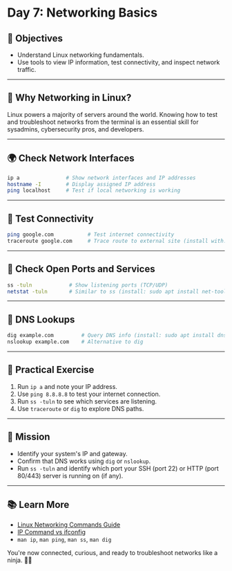 # Day 7: Networking Basics 

## 🚩 Objectives
- Understand Linux networking fundamentals.
- Use tools to view IP information, test connectivity, and inspect network traffic.

---

## 🧠 Why Networking in Linux?
Linux powers a majority of servers around the world. Knowing how to test and troubleshoot networks from the terminal is an essential skill for sysadmins, cybersecurity pros, and developers.

---

## 🌍 Check Network Interfaces
```bash
ip a               # Show network interfaces and IP addresses
hostname -I        # Display assigned IP address
ping localhost     # Test if local networking is working
```

---

## 📶 Test Connectivity
```bash
ping google.com           # Test internet connectivity
traceroute google.com     # Trace route to external site (install with: sudo apt install traceroute)
```

---

## 🔌 Check Open Ports and Services
```bash
ss -tuln            # Show listening ports (TCP/UDP)
netstat -tuln       # Similar to ss (install: sudo apt install net-tools)
```

---

## 🧠 DNS Lookups
```bash
dig example.com         # Query DNS info (install: sudo apt install dnsutils)
nslookup example.com    # Alternative to dig
```

---

## 🧪 Practical Exercise
1. Run `ip a` and note your IP address.
2. Use `ping 8.8.8.8` to test your internet connection.
3. Run `ss -tuln` to see which services are listening.
4. Use `traceroute` or `dig` to explore DNS paths.

---

## 🎯 Mission
- Identify your system's IP and gateway.
- Confirm that DNS works using `dig` or `nslookup`.
- Run `ss -tuln` and identify which port your SSH (port 22) or HTTP (port 80/443) server is running on (if any).

---

## 📚 Learn More
- [Linux Networking Commands Guide](https://www.geeksforgeeks.org/basic-networking-commands-in-linux/)
- [IP Command vs ifconfig](https://www.tecmint.com/ifconfig-vs-ip-command/)
- `man ip`, `man ping`, `man ss`, `man dig`

You're now connected, curious, and ready to troubleshoot networks like a ninja. 🥷🐧
